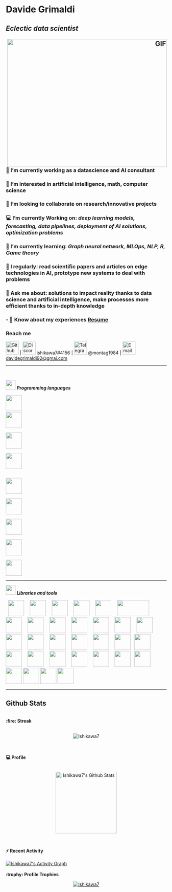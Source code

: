 <!--


-->

<h1 align="left">
	Davide Grimaldi
	<h2 align="left">
		<p align="left"">
			<i>Eclectic data scientist</i>
		</p>
		<a target="_blank" align="right">
  		<img align="right" top="1000" height="400" width="500" alt="GIF" src=https://cdn.analyticsvidhya.com/wp-content/uploads/2020/02/ANN-Graph.gif>
		</a>
	</h2>
</h1>										
<p align="left">
	
### 🔭 I’m currently working as a datascience and AI consultant

### 👀 I’m interested in artificial intelligence, math, computer science

### 💞️ I’m looking to collaborate on research/innovative projects

### 💻 I’m currently Working on: *deep learning models, forecasting, data pipelines, deployment of AI solutions, optimization problems*

### 🌱 I’m currently learning: *Graph neural network, MLOps, NLP, R, Game theory*

### 📝 I regularly: read scientific papers and articles on edge technologies in AI, prototype new systems to deal with problems

### 💬 Ask me about: solutions to impact reality thanks to data science and artificial intelligence, make processes more efficient thanks to in-depth knowledge

### - 📄 Know about my experiences <a href="https://github.com/100rabhcsmc/Me.io/blob/master/Resume.pdf" target="blank">Resume</a>
</p>

### Reach me
[<img src='https://cdn.jsdelivr.net/npm/simple-icons@3.0.1/icons/github.svg' alt='Github' height='40'>](https://github.com/Ishikawa7) |
<img src='https://cdn.jsdelivr.net/npm/simple-icons@3.0.1/icons/discord.svg' alt='Discord' height='40'> ishikawa7#4156 |
<img src='https://cdn.jsdelivr.net/npm/simple-icons@3.0.1/icons/telegram.svg' alt='Telegram' height='40'> @montag1984 |
<img src='https://cdn.jsdelivr.net/npm/simple-icons@3.0.1/icons/gmail.svg' alt='Email' height='40'> davidegrimaldi92@gmai.com
														   

---
<br/>

<img src="https://media.giphy.com/media/iY8CRBdQXODJSCERIr/giphy.gif" width="30px">&nbsp;***Programming languages***
<p align="left">
  
  <code><img height="50" src="https://www.devacademy.es/wp-content/uploads/2018/10/python-logo-150x150.png"></code>
  <code> <img height="50" src="https://www.mycplus.com/mycplus/wp-content/uploads/2020/04/c_logo-150x150.png"> </code>
  <code> <img height="50" src="https://brandslogos.com/wp-content/uploads/images/large/c-logo.png"> </code>
  <code> <img height="50" src="https://code.gestiolex.it/wp-content/uploads/2016/09/SQL_logo1-300x300-150x150.png"> </code>
	
  <code> <img height="50" src="https://media.if-not-true-then-false.com/2010/02/java-logo.png"> </code>
  <code> <img height="50" src="https://s3-us-west-2.amazonaws.com/oww-files-thumb/7/7e/Latex_logo_bw.gif/200px-Latex_logo_bw.gif"> </code>
  <code> <img height="50" src="https://goering.io/images/tools/bash-logo.png"> </code>
  <code> <img height="50" src="https://logos-download.com/wp-content/uploads/2019/01/JavaScript_Logo-136x136.png"> </code>
  <code> <img height="50" src="https://www.images.cybrosys.com/images/sc-csharp.png"> </code>
	
  <hr>
<p align="center">

<img src="https://media.giphy.com/media/iY8CRBdQXODJSCERIr/giphy.gif" width="30px">&nbsp;***Libraries and tools***
<p align="left">
  <code> <img height="50" src="https://images.techhive.com/images/article/2014/11/git-logo-100533164-small.jpg"> </code>
  <code> <img height="50" src="https://www.softzone.es/app/uploads-softzone.es/2017/05/Logo-Microsoft-Visual-Studio-Code-150x150.png"> </code>
  <code> <img height="50" src="https://www.vectorlogo.zone/logos/jupyter/jupyter-ar21.svg"> </code>
  <code> <img height="50" src="https://miro.medium.com/fit/c/160/160/1*LU8DrYH0werAkSh2K9VPDg.png"> </code>
  <code> <img height="50" src="https://www.vectorlogo.zone/logos/mysql/mysql-ar21.svg"> </code>
  <code> <img height="50" src="https://matplotlib.org/2.2.5/_images/sphx_glr_logos2_001.png" width='100'> </code>
  <code> <img height="50" src="https://upload.wikimedia.org/wikipedia/commons/thumb/e/ed/Pandas_logo.svg/768px-Pandas_logo.svg.png"> </code>
  <code> <img height="50" src="https://www.vectorlogo.zone/logos/pocoo_flask/pocoo_flask-ar21.svg"> </code>
  <code> <img height="50" src="https://www.vectorlogo.zone/logos/numpy/numpy-ar21.svg"> </code>
  <code> <img height="50" src="https://raw.githubusercontent.com/valohai/ml-logos/master/scipy.svg"> </code>
  <code> <img height="50" src="https://i0.wp.com/www.startupof.me/wp-content/uploads/2020/09/Tableau-logo.jpg?resize=150%2C150&ssl=1"> </code>
  <code> <img height="50" src="https://seeklogo.com/images/S/scikit-learn-logo-8766D07E2E-seeklogo.com.png"> </code>
  <code> <img height="50" src="https://www.vectorlogo.zone/logos/tensorflow/tensorflow-ar21.svg"> </code>
  <code> <img height="50" src="https://www.fortinet.com/content/dam/fortinet/images/icons/alliances/logos/logo-google-cloud.jpg"> </code>
  <code> <img height="50" src="https://ekhuftai.files.wordpress.com/2020/12/131930211_211300827251462_3976120775449948937_n.jpg"> </code>
  <code> <img height="50" src="https://xdeb.net/images/django_logo.png"> </code>
  <code> <img height="50" src="https://dab1nmslvvntp.cloudfront.net/wp-content/uploads/2009/05/068-wolfram-alpha-logo.png"> </code>
  <code> <img height="50" src="https://i0.wp.com/arstech.net/wp-content/uploads/2019/08/docker.png?w=180&ssl=1"> </code>
  <code> <img height="50" src="https://photo.isu.pub/databricks/photo_large.jpg"> </code>
  <code><img height="50" src="https://upload.wikimedia.org/wikipedia/commons/thumb/e/ea/Spark-logo-192x100px.png/150px-Spark-logo-192x100px.png"></code>
  <code> <img height="50" src="https://i1.wp.com/www.technosap.com/wp-content/uploads/2018/10/selenium-tutorial.jpg?resize=184%2C184&ssl=1"> </code>
  <code> <img height="50" src="https://helve-blog.com/images/icon/keras.png"> </code>	
  <code> <img height="50" src="https://helve-blog.com/images/icon/pyomo.png"> </code>
  <code> <img height="50" src="https://www.wenjiangs.com/wp-content/uploads/2020/12/networkx.jpg"> </code>
  <code> <img height="50" src="https://lh3.googleusercontent.com/-LsYNiQN8LtY/UWiONaNlAvI/AAAAAAAAUEA/RLs4UXg6MWQ/s197/Ubuntu-Logo-1.jpg"> </code>
  <code> <img height="50" src="https://www.arangodb.com/wp-content/uploads/2019/03/Kubernetes-Logo.png"> </code>
  <code><img height="50" src="https://major.io/wp-content/uploads/2014/08/github-150x150.png"></code>
  <code><img height="50" src="https://miro.medium.com/max/432/1*dTrIcbxzVvVqtev-b_US9Q.png"></code>
  <code><img height="50" src="https://user-images.githubusercontent.com/315810/92159303-30d41100-edfb-11ea-8107-1c5352202571.png"></code>
  <code><img height="50" src="https://mlflow.org/docs/0.2.1/_static/MLflow-logo-final-black.png"></code>
  <code><img height="50" src="https://www.knewledge.com/wp-content/uploads/2019/08/google-data-studio-logo.png"></code>
												
  <hr>
<p align="center">


## Github Stats
<br>
  <summary><b>:fire: Streak</b></summary>
<br/>
<p align="center"><img src="https://github-readme-streak-stats.herokuapp.com/?user=Ishikawa7&count_private=true" alt="Ishikawa7" /></p>

<br>
<br>
  <summary><b>💻 Profile</b></summary>
<br/>
  <p align="center">
    <a href="https://github.com/Ishikawa7/github-readme-stats"><img alt="Ishikawa7's Github Stats" src="https://github-readme-stats.vercel.app/api?username=Ishikawa7&show_icons=true&count_private=true" height="192px"/></a>
<br/>

&nbsp;

<summary><b>⚡ Recent Activity</b></summary>
  <br/>
   <a href="https://github.com/Ishikawa7">
	   <img alt="Ishikawa7's Activity Graph" src="https://activity-graph.herokuapp.com/graph?username=Ishikawa7&custom_title=Ishikawa7's%20Contribution%20Graph&theme=react-dark" />
	</a>
  <br/>


<br/>

<summary><b>:trophy: Profile Trophies</b></summary>

<p align="center"> <a href="https://github.com/ryo-ma/github-profile-trophy"><img src="https://github-profile-trophy.vercel.app/?username=Ishikawa7&layout=compact" alt="Ishikawa7" /></a> </p>

